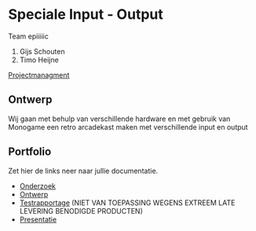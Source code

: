 # Speciale Input - Output
Team epiiiiic
1. Gijs Schouten
2. Timo Heijne


[Projectmanagment](https://trello.com/b/dYOaqtbE/input-output) <Trello scrumboard bijvoorbeeld>

## Ontwerp
Wij gaan met behulp van verschillende hardware en met gebruik van Monogame een retro arcadekast maken met verschillende input en output

## Portfolio
Zet hier de links neer naar jullie documentatie.

* [Onderzoek](https://docs.google.com/document/d/1uUIfWfwjZzvMMaOE2nBCRrkc2q8mjlm4IZ4w9cGfCTY/edit?usp=sharing)
* [Ontwerp](https://docs.google.com/document/d/1F-M3h_ZGaNjaDAxOWY3y4-xnZ2dyy8bmmP3LvwWRU-Y/edit?usp=sharing)
* [Testrapportage]() (NIET VAN TOEPASSING WEGENS EXTREEM LATE LEVERING BENODIGDE PRODUCTEN)
* [Presentatie](https://docs.google.com/presentation/d/1km_b3IZcPMUC6eVw9xHtjx0PGzvcY-nft9-n5LhTD-Q/edit?usp=sharing)
